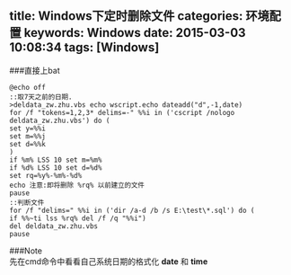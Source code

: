 title: Windows下定时删除文件
categories: 环境配置
keywords: Windows
date: 2015-03-03 10:08:34
tags: [Windows]
---

###直接上bat
```
@echo off
::取7天之前的日期.
>deldata_zw.zhu.vbs echo wscript.echo dateadd("d",-1,date)
for /f "tokens=1,2,3* delims=-" %%i in ('cscript /nologo deldata_zw.zhu.vbs') do (
set y=%%i
set m=%%j
set d=%%k
)
if %m% LSS 10 set m=%m%
if %d% LSS 10 set d=%d%
set rq=%y%-%m%-%d%
echo 注意:即将删除 %rq% 以前建立的文件
pause
::判断文件
for /f "delims=" %%i in ('dir /a-d /b /s E:\test\*.sql') do (
if %%~ti lss %rq% del /f /q "%%i")
del deldata_zw.zhu.vbs
pause
```
###Note   
先在cmd命令中看看自己系统日期的格式化 **date** 和 **time**




